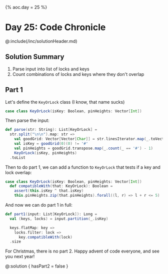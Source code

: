 {%
aoc.day = 25
%}

# Day 25: Code Chronicle

@:include(/inc/solutionHeader.md)

## Solution Summary

1. Parse input into list of locks and keys
2. Count combinations of locks and keys where they don't overlap

## Part 1

Let's define the `KeyOrLock` class (I know, that name sucks)

```scala
case class KeyOrLock(isKey: Boolean, pinHeights: Vector[Int])
```

Then parse the input:

```scala
def parse(str: String): List[KeyOrLock] =
  str.split("\n\n").map: str =>
    val goodGrid: Vector[Vector[Char]] = str.linesIterator.map(_.toVector).toVector
    val isKey = goodGrid(0)(0) != '#'
    val pinHeights = goodGrid.transpose.map(_.count(_ == '#') - 1)
    KeyOrLock(isKey, pinHeights)
  .toList
```

Then to do part 1, we can add a function to `KeyOrLock` that tests if a key and lock overlap:

```scala
case class KeyOrLock(isKey: Boolean, pinHeights: Vector[Int])
  def compatibleWith(that: KeyOrLock): Boolean =
    assert(this.isKey ^ that.isKey)
    this.pinHeights.zip(that.pinHeights).forall((l, r) => l + r <= 5)
```

And now we can do part 1 in full:

```scala
def part1(input: List[KeyOrLock]): Long =
  val (keys, locks) = input.partition(_.isKey)

  keys.flatMap: key =>
    locks.filter: lock =>
      key.compatibleWith(lock)
  .size
```

For Christmas, there is no part 2. Happy advent of code everyone, and see you next year!

@:solution {
    hasPart2 = false
}